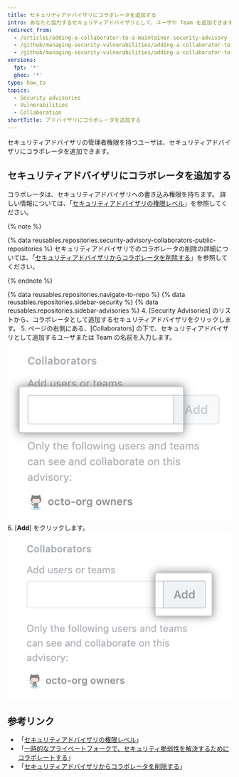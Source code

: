 ```yaml
---
title: セキュリティアドバイザリにコラボレータを追加する
intro: あなたと協力するセキュリティアドバイザリとして、ユーザや Team を追加できます。
redirect_from:
  - /articles/adding-a-collaborator-to-a-maintainer-security-advisory
  - /github/managing-security-vulnerabilities/adding-a-collaborator-to-a-maintainer-security-advisory
  - /github/managing-security-vulnerabilities/adding-a-collaborator-to-a-security-advisory
versions:
  fpt: '*'
  ghec: '*'
type: how_to
topics:
  - Security advisories
  - Vulnerabilities
  - Collaboration
shortTitle: アドバイザリにコラボレータを追加する
---
```


セキュリティアドバイザリの管理者権限を持つユーザは、セキュリティアドバイザリにコラボレータを追加できます。

## セキュリティアドバイザリにコラボレータを追加する

コラボレータは、セキュリティアドバイザリへの書き込み権限を持ちます。 詳しい情報については、「[セキュリティアドバイザリの権限レベル](/github/managing-security-vulnerabilities/permission-levels-for-security-advisories)」を参照してください。

{% note %}

{% data reusables.repositories.security-advisory-collaborators-public-repositories %} セキュリティアドバイザリでのコラボレータの削除の詳細については、「[セキュリティアドバイザリからコラボレータを削除する](/github/managing-security-vulnerabilities/removing-a-collaborator-from-a-security-advisory)」を参照してください。

{% endnote %}

{% data reusables.repositories.navigate-to-repo %}
{% data reusables.repositories.sidebar-security %}
{% data reusables.repositories.sidebar-advisories %}
4. [Security Advisories] のリストから、コラボレータとして追加するセキュリティアドバイザリをクリックします。
5. ページの右側にある、[Collaborators] の下で、セキュリティアドバイザリとして追加するユーザまたは Team の名前を入力します。 ![ユーザまたは Team 名を入力するフィールド](/assets/images/help/security/add-collaborator-field.png)
6. [**Add**] をクリックします。 ![[Add] ボタン](/assets/images/help/security/security-advisory-add-collaborator-button.png)

## 参考リンク

- 「[セキュリティアドバイザリの権限レベル](/github/managing-security-vulnerabilities/permission-levels-for-security-advisories)」
- 「[一時的なプライベートフォークで、セキュリティ脆弱性を解決するためにコラボレートする](/github/managing-security-vulnerabilities/collaborating-in-a-temporary-private-fork-to-resolve-a-security-vulnerability)」
- 「[セキュリティアドバイザリからコラボレータを削除する](/github/managing-security-vulnerabilities/removing-a-collaborator-from-a-security-advisory)」
